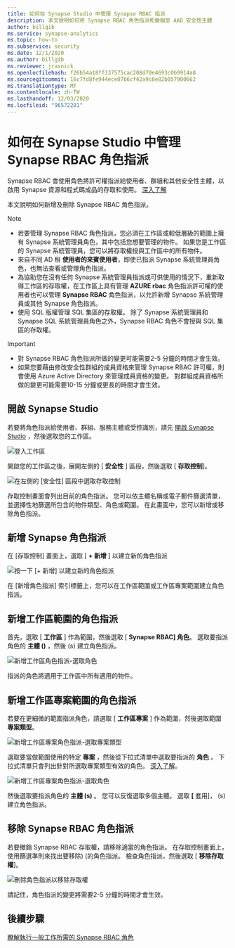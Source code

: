 ```yaml
---
title: 如何在 Synapse Studio 中管理 Synapse RBAC 指派
description: 本文說明如何將 Synapse RBAC 角色指派和撤銷至 AAD 安全性主體
author: billgib
ms.service: synapse-analytics
ms.topic: how-to
ms.subservice: security
ms.date: 12/1/2020
ms.author: billgib
ms.reviewer: jrasnick
ms.openlocfilehash: f26b54a18ff137575cac208d70e4693c0b9914a8
ms.sourcegitcommit: 16c7fd8fe944ece07b6cf42a9c0e82b057900662
ms.translationtype: MT
ms.contentlocale: zh-TW
ms.lasthandoff: 12/03/2020
ms.locfileid: "96572281"
---
```

# <a name="how-to-manage-synapse-rbac-role-assignments-in-synapse-studio"></a>如何在 Synapse Studio 中管理 Synapse RBAC 角色指派

Synapse RBAC 會使用角色將許可權指派給使用者、群組和其他安全性主體，以啟用 Synapse 資源和程式碼成品的存取和使用。  [深入了解](./synapse-workspace-synapse-rbac.md)

本文說明如何新增及刪除 Synapse RBAC 角色指派。

>[!Note]
>- 若要管理 Synapse RBAC 角色指派，您必須在工作區或較低層級的範圍上擁有 Synapse 系統管理員角色，其中包括您想要管理的物件。 如果您是工作區的 Synapse 系統管理員，您可以將存取權授與工作區中的所有物件。 
>- 來自不同 AD 租 **使用者的來賓使用者**，即使已指派 Synapse 系統管理員角色，也無法查看或管理角色指派。
>- 為協助您在沒有任何 Synapse 系統管理員指派或可供使用的情況下，重新取得工作區的存取權，在工作區上具有管理 **AZURE rbac** 角色指派許可權的使用者也可以管理 **Synapse RBAC** 角色指派，以允許新增 Synapse 系統管理員或其他 Synapse 角色指派。
>- 使用 SQL 版權管理 SQL 集區的存取權。  除了 Synapse 系統管理員和 Synapse SQL 系統管理員角色之外，Synapse RBAC 角色不會授與 SQL 集區的存取權。

>[!important]
>- 對 Synapse RBAC 角色指派所做的變更可能需要2-5 分鐘的時間才會生效。 
>- 如果您要藉由修改安全性群組的成員資格來管理 Synapse RBAC 許可權，則會使用 Azure Active Directory 來管理成員資格的變更。  對群組成員資格所做的變更可能需要10-15 分鐘或更長的時間才會生效。

## <a name="open-synapse-studio"></a>開啟 Synapse Studio  

若要將角色指派給使用者、群組、服務主體或受控識別，請先 [開啟 Synapse Studio](https://web.azuresynapse.net/) ，然後選取您的工作區。 

![登入工作區](./media/common/login-workspace.png) 
 
 開啟您的工作區之後，展開左側的 [ **安全性** ] 區段，然後選取 [ **存取控制**]。 

 ![在左側的 [安全性] 區段中選取存取控制](./media/how-to-manage-synapse-rbac-role-assignments/left-nav-security-access-control.png)

存取控制畫面會列出目前的角色指派。  您可以依主體名稱或電子郵件篩選清單，並選擇性地篩選所包含的物件類型、角色或範圍。 在此畫面中，您可以新增或移除角色指派。  

## <a name="add-a-synapse-role-assignment"></a>新增 Synapse 角色指派

在 [存取控制] 畫面上，選取 [ **+ 新增** ] 以建立新的角色指派

![按一下 [+ 新增] 以建立新的角色指派](./media/how-to-manage-synapse-rbac-role-assignments/access-control-add.png)

在 [新增角色指派] 索引標籤上，您可以在工作區範圍或工作區專案範圍建立角色指派。 

## <a name="add-workspace-scoped-role-assignment"></a>新增工作區範圍的角色指派

首先，選取 [ **工作區** ] 作為範圍，然後選取 [ **Synapse RBAC] 角色**。  選取要指派角色的 **主體 ()** ，然後 (s) 建立角色指派。 

![新增工作區角色指派-選取角色](./media/how-to-manage-synapse-rbac-role-assignments/access-control-workspace-role-assignment.png) 

指派的角色將適用于工作區中所有適用的物件。

## <a name="add-workspace-item-scoped-role-assignment"></a>新增工作區專案範圍的角色指派

若要在更細微的範圍指派角色，請選取 [ **工作區專案** ] 作為範圍，然後選取範圍 **專案類型**。       

![新增工作區專案角色指派-選取專案類型](./media/how-to-manage-synapse-rbac-role-assignments/access-control-add-workspace-item-assignment-select-item-type.png) 

選取要當做範圍使用的特定 **專案** ，然後從下拉式清單中選取要指派的 **角色** 。  下拉式清單只會列出針對所選取專案類型有效的角色。 [深入了解](https://go.microsoft.com/fwlink/?linkid=2148306)。  

![新增工作區專案角色指派-選取角色](./media/how-to-manage-synapse-rbac-role-assignments/access-control-add-workspace-item-assignment-select-role.png) 
 
然後選取要指派角色的 **主體 (s)** 。  您可以反復選取多個主體。  選取 **[** 套用]， (s) 建立角色指派。

## <a name="remove-a-synapse-rbac-role-assignment"></a>移除 Synapse RBAC 角色指派

若要撤銷 Synapse RBAC 存取權，請移除適當的角色指派。  在存取控制畫面上，使用篩選準則來找出要移除)  (的角色指派。  檢查角色指派，然後選取 [ **移除存取權**]。   

![刪除角色指派以移除存取權](./media/how-to-manage-synapse-rbac-role-assignments/access-control-remove-access.png)

請記住，角色指派的變更將需要2-5 分鐘的時間才會生效。   

## <a name="next-steps"></a>後續步驟

[瞭解執行一般工作所需的 Synapse RBAC 角色](./synapse-workspace-understand-what-role-you-need.md) 
